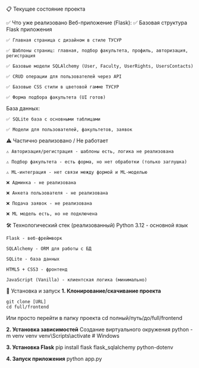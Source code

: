 📋 Текущее состояние проекта

✅ Что уже реализовано
Веб-приложение (Flask):
    ✅ Базовая структура Flask приложения
    
    ✅ Главная страница с дизайном в стиле ТУСУР
    
    ✅ Шаблоны страниц: главная, подбор факультета, профиль, авторизация, регистрация
    
    ✅ Базовые модели SQLAlchemy (User, Faculty, UserRights, UsersContacts)
    
    ✅ CRUD операции для пользователей через API
    
    ✅ Базовые CSS стили в цветовой гамме ТУСУР
    
    ✅ Форма подбора факультета (UI готов)

База данных:

    ✅ SQLite база с основными таблицами
    
    ✅ Модели для пользователей, факультетов, заявок

⚠️ Частично реализовано / Не работает
    
    ⚠️ Авторизация/регистрация - шаблоны есть, логика не реализована
    
    ⚠️ Подбор факультета - есть форма, но нет обработки (только заглушка)
    
    ⚠️ ML-интеграция - нет связи между формой и ML-моделью
    
    ❌ Админка - не реализована
    
    ❌ Анкета пользователя - не реализована
    
    ❌ Подача заявок - не реализована
    
    ❌ ML модель есть, но не подключена
    


🛠 Технологический стек (реализованный)
    Python 3.12 - основной язык
    
    Flask - веб-фреймворк
    
    SQLAlchemy - ORM для работы с БД
    
    SQLite - база данных
    
    HTML5 + CSS3 - фронтенд
    
    JavaScript (Vanilla) - клиентская логика (минимально)

🚀 Установка и запуск
**1. Клонирование/скачивание проекта**

    git clone [URL]
    cd full/frontend

Или просто перейти в папку проекта
cd полный/путь/до/full/frontend

**2. Установка зависимостей**
    Создание виртуального окружения
    python -m venv venv
    venv\Scripts\activate  # Windows

**3. Установка Flask**
    pip install flask flask_sqlalchemy python-dotenv

**4. Запуск приложения**
    python app.py
